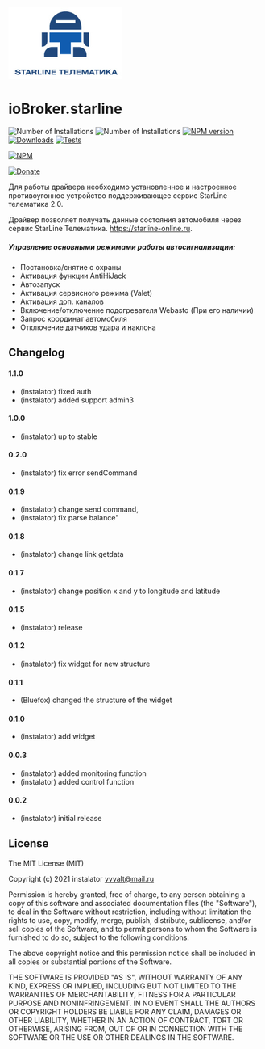 ![Logo](admin/starline_git.jpg)
# ioBroker.starline
![Number of Installations](http://iobroker.live/badges/starline-installed.svg) ![Number of Installations](http://iobroker.live/badges/starline-stable.svg) 
[![NPM version](https://img.shields.io/npm/v/iobroker.starline.svg)](https://www.npmjs.com/package/iobroker.starline)
[![Downloads](https://img.shields.io/npm/dm/iobroker.starline.svg)](https://www.npmjs.com/package/iobroker.starline)
[![Tests](http://img.shields.io/travis/instalator/ioBroker.starline/master.svg)](https://travis-ci.org/instalator/ioBroker.starline)

[![NPM](https://nodei.co/npm/iobroker.starline.png?downloads=true)](https://nodei.co/npm/iobroker.starline/)

[![Donate](https://img.shields.io/badge/Donate-PayPal-green.svg)](https://www.paypal.com/cgi-bin/webscr?cmd=_s-xclick&hosted_button_id=PFUALWTR2CTPY)

Для работы драйвера необходимо установленное и настроенное противоугонное устройство поддерживающее сервис StarLine телематика 2.0.

Драйвер позволяет получать данные состояния автомобиля через сервис StarLine Телематика. https://starline-online.ru.
##### Управление основными режимами работы автосигнализации:
  - Постановка/снятие с охраны
  - Активация функции AntiHiJack
  - Автозапуск
  - Активация сервисного режима (Valet)
  - Активация доп. каналов
  - Включение/отключение подогревателя Webasto (При его наличии)
  - Запрос координат автомобиля
  - Отключение датчиков удара и наклона

## Changelog

#### 1.1.0
* (instalator) fixed auth
* (instalator) added support admin3

#### 1.0.0
* (instalator) up to stable

#### 0.2.0
* (instalator) fix error sendCommand

#### 0.1.9
* (instalator) change send command, 
* (instalator) fix parse balance"

#### 0.1.8
* (instalator) change link getdata

#### 0.1.7
* (instalator) change position x and y to longitude and latitude

#### 0.1.5
* (instalator) release

#### 0.1.2
* (instalator) fix widget for new structure

#### 0.1.1
* (Bluefox) changed the structure of the widget

#### 0.1.0
* (instalator) add widget

#### 0.0.3
* (instalator) added monitoring function
* (instalator) added control function

#### 0.0.2
* (instalator) initial release

## License
The MIT License (MIT)

Copyright (c) 2021 instalator <vvvalt@mail.ru>

Permission is hereby granted, free of charge, to any person obtaining a copy
of this software and associated documentation files (the "Software"), to deal
in the Software without restriction, including without limitation the rights
to use, copy, modify, merge, publish, distribute, sublicense, and/or sell
copies of the Software, and to permit persons to whom the Software is
furnished to do so, subject to the following conditions:

The above copyright notice and this permission notice shall be included in all
copies or substantial portions of the Software.

THE SOFTWARE IS PROVIDED "AS IS", WITHOUT WARRANTY OF ANY KIND, EXPRESS OR
IMPLIED, INCLUDING BUT NOT LIMITED TO THE WARRANTIES OF MERCHANTABILITY,
FITNESS FOR A PARTICULAR PURPOSE AND NONINFRINGEMENT. IN NO EVENT SHALL THE
AUTHORS OR COPYRIGHT HOLDERS BE LIABLE FOR ANY CLAIM, DAMAGES OR OTHER
LIABILITY, WHETHER IN AN ACTION OF CONTRACT, TORT OR OTHERWISE, ARISING FROM,
OUT OF OR IN CONNECTION WITH THE SOFTWARE OR THE USE OR OTHER DEALINGS IN THE
SOFTWARE.


